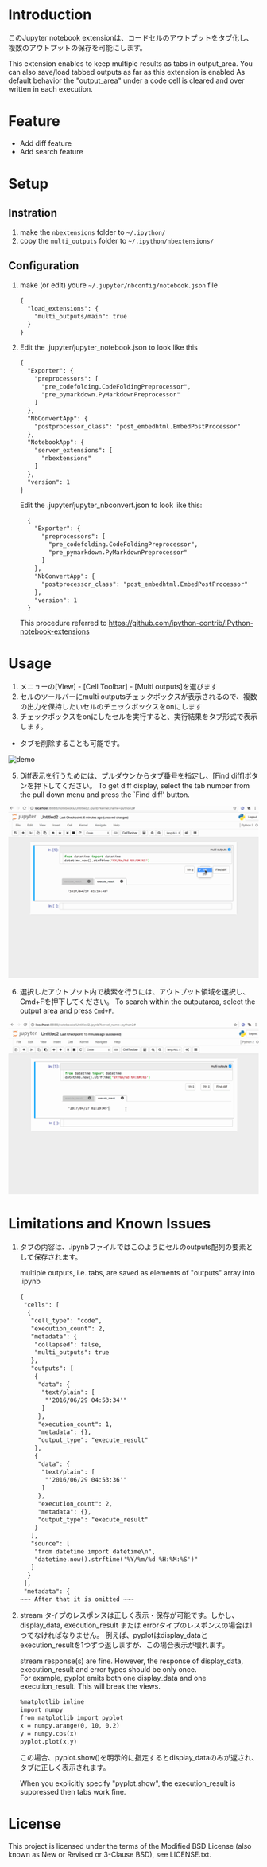 # Introduction

このJupyter notebook extensionは、コードセルのアウトプットをタブ化し、複数のアウトプットの保存を可能にします。

This extension enables to keep multiple results as tabs in output_area.
You can also save/load tabbed outputs as far as this extension is enabled
As default behavior the "output_area" under a code cell is cleared and over written in each execution.  

# Feature

* Add diff feature
* Add search feature

# Setup

## Instration

1. make the `nbextensions` folder to `~/.ipython/`
2. copy the `multi_outputs` folder to `~/.ipython/nbextensions/`

## Configuration

1. make (or edit) youre `~/.jupyter/nbconfig/notebook.json` file

    ```
    {
      "load_extensions": {
        "multi_outputs/main": true
      }
    }
    ```

1. Edit the .jupyter/jupyter_notebook.json to look like this

    ```
    {
      "Exporter": {
        "preprocessors": [
          "pre_codefolding.CodeFoldingPreprocessor",
          "pre_pymarkdown.PyMarkdownPreprocessor"
        ]
      },
      "NbConvertApp": {
        "postprocessor_class": "post_embedhtml.EmbedPostProcessor"
      },
      "NotebookApp": {
        "server_extensions": [
          "nbextensions"
        ]
      },
      "version": 1
    }
    ```

    Edit the .jupyter/jupyter_nbconvert.json to look like this:

    ```
      {
        "Exporter": {
          "preprocessors": [
            "pre_codefolding.CodeFoldingPreprocessor",
            "pre_pymarkdown.PyMarkdownPreprocessor"
          ]
        },
        "NbConvertApp": {
          "postprocessor_class": "post_embedhtml.EmbedPostProcessor"
        },
        "version": 1
      }
    ```

    This procedure referred to https://github.com/ipython-contrib/IPython-notebook-extensions

# Usage

1. メニューの[View] - [Cell Toolbar] - [Multi outputs]を選びます
1. セルのツールバーにmulti outputsチェックボックスが表示されるので、複数の出力を保持したいセルのチェックボックスをonにします
1. チェックボックスをonにしたセルを実行すると、実行結果をタブ形式で表示します。
  - タブを削除することも可能です。

![demo](https://raw.githubusercontent.com/NII-cloud-operation/Jupyter-multi_outputs/master/demo.gif)

5. Diff表示を行うためには、プルダウンからタブ番号を指定し、[Find diff]ボタンを押下してください。
To get diff display, select the tab number from the pull down menu and press the `Find diff' button.

![demo](./demo2.gif)

6. 選択したアウトプット内で検索を行うには、アウトプット領域を選択し、Cmd+Fを押下してください。
To search within the outputarea, select the output area and press `Cmd+F`.

![demo](./demo3.gif)


# Limitations and Known Issues

1. タブの内容は、.ipynbファイルではこのようにセルのoutputs配列の要素として保存されます。

    multiple outputs, i.e. tabs, are saved as elements of "outputs" array into .ipynb

    ```
    {
     "cells": [
      {
       "cell_type": "code",
       "execution_count": 2,
       "metadata": {
        "collapsed": false,
        "multi_outputs": true
       },
       "outputs": [
        {
         "data": {
          "text/plain": [
           "'2016/06/29 04:53:34'"
          ]
         },
         "execution_count": 1,
         "metadata": {},
         "output_type": "execute_result"
        },
        {
         "data": {
          "text/plain": [
           "'2016/06/29 04:53:36'"
          ]
         },
         "execution_count": 2,
         "metadata": {},
         "output_type": "execute_result"
        }
       ],
       "source": [
        "from datetime import datetime\n",
        "datetime.now().strftime('%Y/%m/%d %H:%M:%S')"
       ]
      }
     ],
     "metadata": {
    ~~~ After that it is omitted ~~~
    ```

1. stream タイプのレスポンスは正しく表示・保存が可能です。しかし、display_data, execution_result または errorタイプのレスポンスの場合は1つでなければなりません。
    例えば、pyplotはdisplay_dataとexecution_resultを1つずつ返しますが、この場合表示が壊れます。

    stream response(s) are fine.  However, the response of display_data, execution_result and error types should be only once.  
    For example, pyplot emits both one display_data and one execution_result. This will break the views.

    ```
    %matplotlib inline
    import numpy
    from matplotlib import pyplot
    x = numpy.arange(0, 10, 0.2)
    y = numpy.cos(x)
    pyplot.plot(x,y)
    ```

    この場合、pyplot.show()を明示的に指定するとdisplay_dataのみが返され、タブに正しく表示されます。

    When you explicitly specify "pyplot.show", the execution_result is suppressed then tabs work fine.

# License

This project is licensed under the terms of the Modified BSD License (also known as New or Revised or 3-Clause BSD), see LICENSE.txt.
